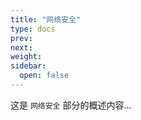 ```yaml
---
title: "网络安全"
type: docs
prev: 
next: 
weight: 
sidebar:
  open: false
---
```


这是 `网络安全` 部分的概述内容...